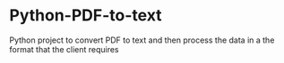 # Python-PDF-to-text
Python project to convert PDF to text and then process the data in a the format that the client requires
